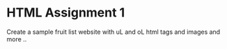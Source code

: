 # HTML Assignment 1 
 Create a sample fruit list website with uL and oL html tags and images and more ..
